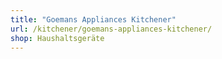 ```yaml
---
title: "Goemans Appliances Kitchener"
url: /kitchener/goemans-appliances-kitchener/
shop: Haushaltsgeräte
---
```

